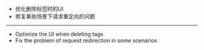 - 优化删除标签时的UI
- 修复某些场景下请求重定向的问题

------------------------------------------------------------------------------------------

- Optimize the UI when deleting tags
- Fix the problem of request redirection in some scenarios